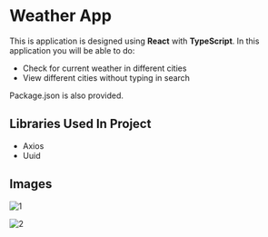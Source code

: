 # Weather App

This is application is designed using **React** with **TypeScript**. In this application you will be able to do:

- Check for current weather in different cities
- View different cities without typing in search

Package.json is also provided.

## Libraries Used In Project

- Axios
- Uuid

## Images

![1](https://user-images.githubusercontent.com/104715456/190129832-04290be4-5aa0-4980-80ab-5c910f40328d.PNG)

![2](https://user-images.githubusercontent.com/104715456/190129844-bb5602be-c80c-46a7-b027-7e4e1691740f.PNG)
